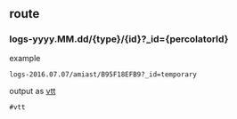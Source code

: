 # 

## route

### logs-yyyy.MM.dd/{type}/{id}?_id={percolatorId}

example
```
logs-2016.07.07/amiast/B95F18EFB9?_id=temporary
```

output as [vtt](http://html5doctor.com/video-subtitling-and-webvtt/)

```
#vtt


```